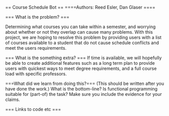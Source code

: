 == Course Schedule Bot ==
====Authors: Reed Esler, Dan Glaser ====

=== What is the problem? ===

Determining what courses you can take within a semester, and worrying about whether or not they overlap can cause many problems. With this project, we are hoping to resolve this problem by providing users with a list of courses available to a student that do not cause schedule conflicts and meet the users requirements.

=== What is the something extra? ===
If time is available, we will hopefully be able to create additional features such as a long term plan to provide users with quickest ways to meet degree requirements, and a full course load with specific professors.

===What did we learn from doing this?===
(This should be written after you have done the work.) What is the bottom-line? Is functional programming suitable for (part-of) the task? Make sure you include the evidence for your claims.

=== Links to code etc ===
